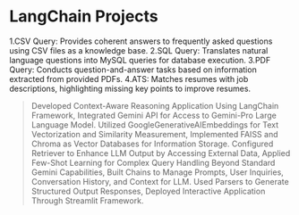 # LangChain Projects

1.CSV Query: Provides coherent answers to frequently asked questions using CSV files as a knowledge base.
2.SQL Query: Translates natural language questions into MySQL queries for database execution.
3.PDF Query: Conducts question-and-answer tasks based on information extracted from provided PDFs.
4.ATS: Matches resumes with job descriptions, highlighting missing key points to improve resumes.

> Developed Context-Aware Reasoning Application Using LangChain Framework, Integrated Gemini API for Access to Gemini-Pro Large Language Model.
> Utilized GoogleGenerativeAIEmbeddings for Text Vectorization and Similarity Measurement, Implemented FAISS and Chroma as Vector Databases for Information Storage.
> Configured Retriever to Enhance LLM Output by Accessing External Data, Applied Few-Shot Learning for Complex Query Handling Beyond Standard Gemini Capabilities, Built Chains to Manage Prompts, User Inquiries, Conversation History, and Context for LLM.
> Used Parsers to Generate Structured Output Responses, Deployed Interactive Application Through Streamlit Framework.
